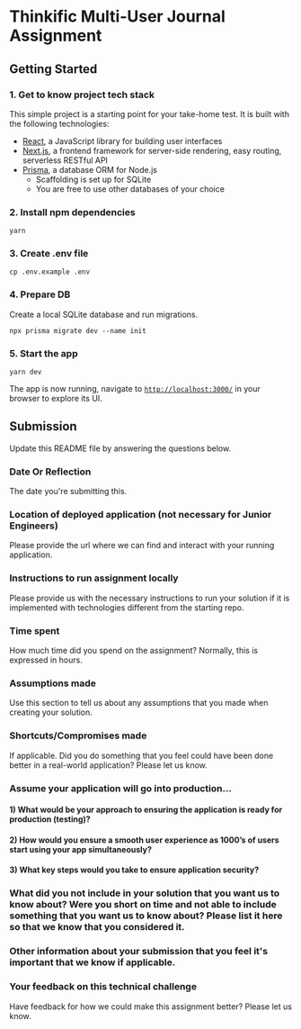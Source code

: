 # Thinkific Multi-User Journal Assignment

## Getting Started

### 1. Get to know project tech stack

This simple project is a starting point for your take-home test. It is built with the following technologies:

- [React](https://reactjs.org/), a JavaScript library for building user interfaces
- [Next.js](https://nextjs.org/), a frontend framework for server-side rendering, easy routing, serverless RESTful API
- [Prisma](https://www.prisma.io/), a database ORM for Node.js
  - Scaffolding is set up for SQLite
  - You are free to use other databases of your choice

### 2. Install npm dependencies

```
yarn
```

### 3. Create .env file

```
cp .env.example .env
```

### 4. Prepare DB

Create a local SQLite database and run migrations.

```
npx prisma migrate dev --name init
```

### 5. Start the app

```
yarn dev
```

The app is now running, navigate to [`http://localhost:3000/`](http://localhost:3000/) in your browser to explore its UI.

## Submission

Update this README file by answering the questions below.

### Date Or Reflection

The date you're submitting this.

### Location of deployed application (not necessary for Junior Engineers)

Please provide the url where we can find and interact with your running application.

### Instructions to run assignment locally

Please provide us with the necessary instructions to run your solution if it is implemented with technologies different from the starting repo.

### Time spent

How much time did you spend on the assignment? Normally, this is expressed in hours.

### Assumptions made

Use this section to tell us about any assumptions that you made when creating your solution.

### Shortcuts/Compromises made

If applicable. Did you do something that you feel could have been done better in a real-world application? Please let us know.

### Assume your application will go into production...

#### 1) What would be your approach to ensuring the application is ready for production (testing)?

#### 2) How would you ensure a smooth user experience as 1000’s of users start using your app simultaneously?

#### 3) What key steps would you take to ensure application security?

### What did you not include in your solution that you want us to know about? Were you short on time and not able to include something that you want us to know about? Please list it here so that we know that you considered it.

### Other information about your submission that you feel it's important that we know if applicable.

### Your feedback on this technical challenge

Have feedback for how we could make this assignment better? Please let us know.
